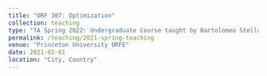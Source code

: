 ```yaml
---
title: "ORF 307: Optimization"
collection: teaching
type: "TA Spring 2022: Undergraduate Course taught by Bartolomeo Stellato Head TA Spring 2021: Undergraduate Course taught by Bartolomeo Stellato and Paul Goulart"
permalink: /teaching/2021-spring-teaching
venue: "Princeton University ORFE"
date: 2021-02-01
location: "City, Country"
---
```

